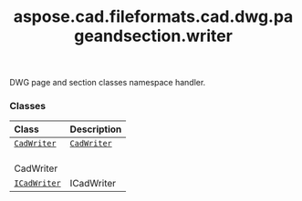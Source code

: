 ﻿---
title: aspose.cad.fileformats.cad.dwg.pageandsection.writer
second_title: Aspose.CAD for Python via .NET API References
description: 
type: docs
weight: 10
url: /aspose.cad.fileformats.cad.dwg.pageandsection.writer/
is_root: false
---

DWG page and section classes namespace handler.

### Classes
| Class | Description |
| :- | :- |
| [`CadWriter`](/cad/python-net/aspose.cad.fileformats.cad.dwg.pageandsection.writer/cadwriter) | [`CadWriter`](/cad/python-net/aspose.cad.fileformats.cad.dwg.pageandsection.writer/cadwriter)<br/>CadWriter |
| [`ICadWriter`](/cad/python-net/aspose.cad.fileformats.cad.dwg.pageandsection.writer/icadwriter) | ICadWriter |


